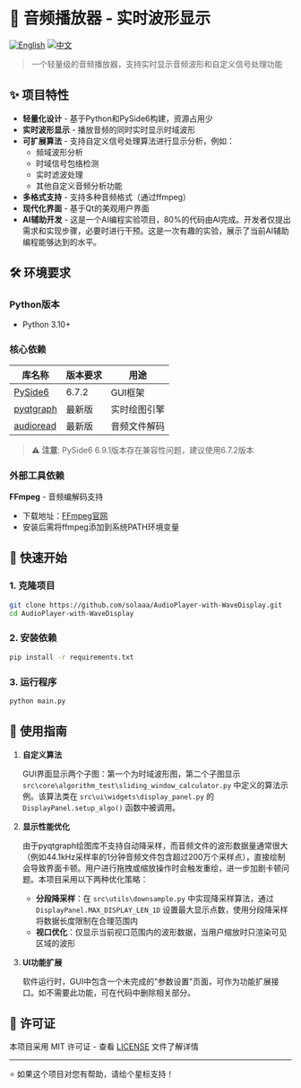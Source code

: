 # 🎵 音频播放器 - 实时波形显示

[![English](https://img.shields.io/badge/lang-English-blue.svg)](README.md)
[![中文](https://img.shields.io/badge/lang-中文-red.svg)](README_zh.md)


> 一个轻量级的音频播放器，支持实时显示音频波形和自定义信号处理功能

## ✨ 项目特性

- **轻量化设计** - 基于Python和PySide6构建，资源占用少
- **实时波形显示** - 播放音频的同时实时显示时域波形
- **可扩展算法** - 支持自定义信号处理算法进行显示分析，例如：
    - 频域波形分析
    - 时域信号包络检测
    - 实时滤波处理
    - 其他自定义音频分析功能
- **多格式支持** - 支持多种音频格式（通过ffmpeg）
- **现代化界面** - 基于Qt的美观用户界面
- **AI辅助开发** - 这是一个AI编程实验项目，80%的代码由AI完成。开发者仅提出需求和实现步骤，必要时进行干预。这是一次有趣的实验，展示了当前AI辅助编程能够达到的水平。

## 🛠️ 环境要求

### Python版本
- Python 3.10+

### 核心依赖

| 库名称 | 版本要求 | 用途 |
|--------|----------|------|
| [PySide6](https://pypi.org/project/PySide6/) | 6.7.2 | GUI框架 |
| [pyqtgraph](https://github.com/pyqtgraph/pyqtgraph) | 最新版 | 实时绘图引擎 |
| [audioread](https://github.com/beetbox/audioread) | 最新版 | 音频文件解码 |

> ⚠️ **注意**: PySide6 6.9.1版本存在兼容性问题，建议使用6.7.2版本

### 外部工具依赖

**FFmpeg** - 音频编解码支持
- 下载地址：[FFmpeg官网](https://ffmpeg.org/download.html#build-windows)
- 安装后需将ffmpeg添加到系统PATH环境变量

## 🚀 快速开始

### 1. 克隆项目
```bash
git clone https://github.com/solaaa/AudioPlayer-with-WaveDisplay.git
cd AudioPlayer-with-WaveDisplay
```

### 2. 安装依赖
```bash
pip install -r requirements.txt
```

### 3. 运行程序
```bash
python main.py
```

## 📖 使用指南

1. **自定义算法**
    
    GUI界面显示两个子图：第一个为时域波形图，第二个子图显示 `src\core\algorithm_test\sliding_window_calculator.py` 中定义的算法示例。该算法类在 `src\ui\widgets\display_panel.py` 的 `DisplayPanel.setup_algo()` 函数中被调用。

2. **显示性能优化**
    
    由于pyqtgraph绘图库不支持自动降采样，而音频文件的波形数据量通常很大（例如44.1kHz采样率的1分钟音频文件包含超过200万个采样点），直接绘制会导致界面卡顿。用户进行拖拽或缩放操作时会触发重绘，进一步加剧卡顿问题。本项目采用以下两种优化策略：
    
    - **分段降采样**：在 `src\utils\downsample.py` 中实现降采样算法，通过 `DisplayPanel.MAX_DISPLAY_LEN_1D` 设置最大显示点数，使用分段降采样将数据长度限制在合理范围内
    - **视口优化**：仅显示当前视口范围内的波形数据，当用户缩放时只渲染可见区域的波形

3. **UI功能扩展**
    
    软件运行时，GUI中包含一个未完成的"参数设置"页面，可作为功能扩展接口。如不需要此功能，可在代码中删除相关部分。

## 📄 许可证

本项目采用 MIT 许可证 - 查看 [LICENSE](LICENSE) 文件了解详情

---

⭐ 如果这个项目对您有帮助，请给个星标支持！




